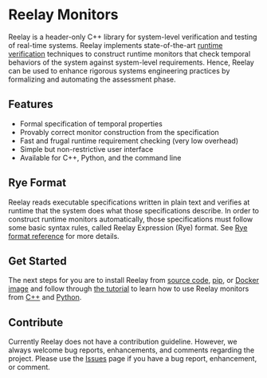 # Reelay Monitors

Reelay is a header-only C++ library for system-level verification and testing of real-time systems. Reelay implements state-of-the-art [runtime verification](https://en.wikipedia.org/wiki/Runtime_verification) techniques to construct runtime monitors that check temporal behaviors of the system against system-level requirements. Hence, Reelay can be used to enhance rigorous systems engineering practices by formalizing and automating the assessment phase. 

## Features
* Formal specification of temporal properties
* Provably correct monitor construction from the specification
* Fast and frugal runtime requirement checking (very low overhead)
* Simple but non-restrictive user interface 
* Available for C++, Python, and the command line

## Rye Format

Reelay reads executable specifications written in plain text and verifies at runtime that the system does what those specifications describe. In order to construct runtime monitors automatically, those specifications must follow some basic syntax rules, called Reelay Expression (Rye) format. See [Rye format reference](rye.md) for more details.

## Get Started

The next steps for you are to install Reelay from [source code](install.md), [pip](install.md), or [Docker image](docker.md) and follow through [the tutorial](gs_intro) to learn how to use Reelay monitors from [C++](gs_cpp.md) and [Python](gs_python).

## Contribute

Currently Reelay does not have a contribution guideline. However, we always welcome bug reports, enhancements, and comments regarding the project. Please use the [Issues](https://github.com/doganulus/reelay/issues) page if you have a bug report, enhancement, or comment.
